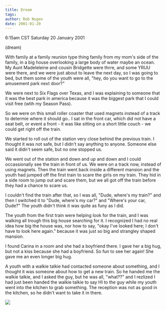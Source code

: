 ```yaml
---
title: Dream
tags: 
author: Rob Nugen
date: 2001-01-20
---
```


<title>Dude, where's my roller coaster?</title>
<p class=date>6:15am CST Saturday 20 January 2001</p>
<p class=note>(dream)</p>

<p class=dream>With family at a family reunion type thing family from
my mom's side of the family, in a big house overlooking a large body of
water maybe an ocean.  My Aunt Madeleleine and cousin Bridgette were
thrre, and some YRUU were there, and we were just about to leave the
next day, so I was going to bed, but them some of the youth were all,
"hey, do you want to go to the amusement park next door?"

<p class=dream>We were next to Six Flags over Texas, and I was
explaining to someone that it was the best park in america because it
was the biggest park that I could visit free (wtih my Season Pass).</p>

<p class=dream>So we were on this small roller coaster that used
magnets instead of a track to determie where it should go..  I sat in
the front car, which did not have a seat belt, or event a front - it
was like sitting on a short little couch - we could get right off the
train.</p>

<p class=dream>We started to roll out of the station very close behind
the previous train.  I thought it was not safe, but I didn't say
anything to anyone.  Someone else said it didn't seem safe, but no one
stopped us.</p>

<p class=dream>We went out of the station and down and up and down and
I could occassionally see the train in front of us.  We were on a
track now, instead of using magnets.  Then the train went back inside
a different mansion and the youth had jumped off the first train to
scare the girls on my train.  They hid in a side room to jump out and
scare them, but we all got off the train before they had a chance to
scare us.</p>

<p class=dream>I couldn't find the train after that, so I was all,
"Dude, where's my train?" and then I switched it to "Dude, where's my
car?" and "Where's your car, Dude?"  The youth didn't think it was
quite as funy as I did.</p>

<p class=dream>The youth from the first train were helping look for
the train, and I was walking all trough this big house searching for
it.  I recognized I had no real idea how big the house was, nor how to
say, "okay I've looked here; I don't have to look here again."  because
it was just so big and strangley shaped mansion.</p>

<p class=dream>I found Carina in a room and she had a boyfriend there.
I gave her a big hug, but not a kiss because she had a boyfriend.  So
fun to see her again! She gave me an even longer big hug.</p>

<p class=dream>A youth with a walkie talkie had contacted someone
about something, and I thought it was someone about how to get a new
train.  So he handed me the walkie talkie, and I asked the guy, but he
was all, "what??" and I rezlized I had just been handed the walkie
talkie to say HI to the guy while my youth went into the kitchen to
grab something.  The reception was not as good in the kitchen, so he
didn't want to take it in there.</p>

<p><img src='/images/rob/wL-ROB.gif'/></p>

